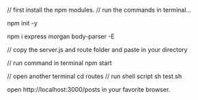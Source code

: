 // first install the npm modules.
// run the commands in terminal...

npm init -y

npm i express morgan body-parser -E

// copy the server.js and route folder and paste in your directory

// run command in terminal 
npm start

// open another terminal
cd routes
// run shell script
sh test.sh

open  http://localhost:3000/posts  in your favorite browser. 
